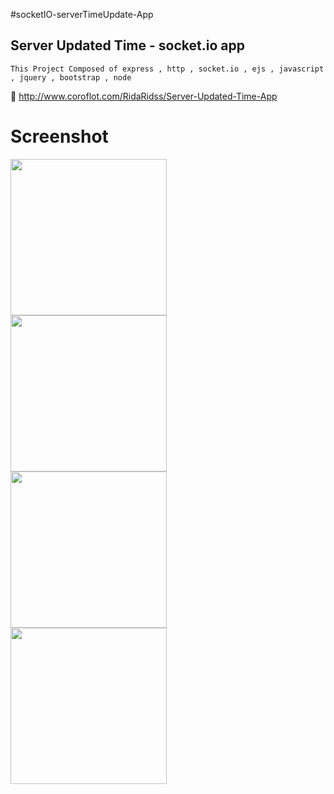 #socketIO-serverTimeUpdate-App

## Server Updated Time - socket.io app

` This Project Composed of express , http , socket.io , ejs , javascript , jquery , bootstrap , node `
                                                                                                        

:link: <a>http://www.coroflot.com/RidaRidss/Server-Updated-Time-App</a>

# Screenshot

<a href="http://i.imgur.com/Gw9shYq.png"><img src="http://i.imgur.com/Gw9shYq.png" align="left" width="250"></a>
<a href="http://i.imgur.com/UytCvTI.png"><img src="http://i.imgur.com/UytCvTI.png" align="left" width="250"></a>
<a href="http://i.imgur.com/DxTTOOq.png"><img src="http://i.imgur.com/DxTTOOq.png" align="left" width="250"></a>
<a href="http://i.imgur.com/7AEXq71.png"><img src="http://i.imgur.com/7AEXq71.png" align="left" width="250"></a>
